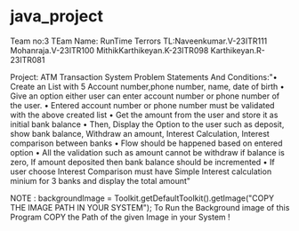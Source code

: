 # java_project


Team no:3 
TEam Name: RunTime Terrors
TL:Naveenkumar.V-23ITR111
Mohanraja.V-23ITR100
MithikKarthikeyan.K-23ITR098
Karthikeyan.R-23ITR081

Project: ATM Transaction System
Problem Statements And Conditions:"•
Create an List with 5 Account number,phone number, name, date of birth
•
Give an option either user can enter account number or phone number of the user.
•
Entered account number or phone number must be validated with the above created list
•
Get the amount from the user and store it as initial bank balance
•
Then, Display the Option to the user such as deposit, show bank balance, Withdraw an amount, Interest Calculation, Interest comparison between banks
•
Flow should be happened based on entered option
•
All the validation such as amount cannot be withdraw if balance is zero, If amount deposited then bank balance should be incremented
•
If user choose Interest Comparison must have Simple Interest calculation minium for 3 banks and display the total
amount"


NOTE : backgroundImage = Toolkit.getDefaultToolkit().getImage("COPY THE IMAGE PATH IN YOUR SYSTEM"); To Run the Background image of this Program COPY the Path of the given Image in your System !

